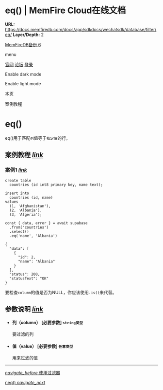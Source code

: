 # eq() | MemFire Cloud在线文档

**URL:** https://docs.memfiredb.com/docs/app/sdkdocs/wechatsdk/database/filter/eq/
**Layer/Depth:** 2

[MemFireDB备份 6](/)

menu

[官网](https://memfiredb.com/)
[论坛](https://community.memfiredb.com/)
[登录](https://cloud.memfiredb.com/auth/login)

Enable dark mode

Enable light mode

本页

案例教程

# eq()

eq()用于匹配`列`值等于`指定值`的行。

## 案例教程 [*link*](#%e6%a1%88%e4%be%8b%e6%95%99%e7%a8%8b)

### 案例1 [*link*](#%e6%a1%88%e4%be%8b1)

```
create table
  countries (id int8 primary key, name text);

insert into
  countries (id, name)
values
  (1, 'Afghanistan'),
  (2, 'Albania'),
  (3, 'Algeria');
```

```
const { data, error } = await supabase
  .from('countries')
  .select()
  .eq('name', 'Albania')
```

```
{
  "data": [
    {
      "id": 2,
      "name": "Albania"
    }
  ],
  "status": 200,
  "statusText": "OK"
}
```

要检查`column`的值是否为NULL，你应该使用`.is()`来代替。

## 参数说明 [*link*](#%e5%8f%82%e6%95%b0%e8%af%b4%e6%98%8e)

* #### 列（column） [必要参数] `string类型`

  要过滤的列
* #### 值（value） [必要参数] `任意类型`

  用来过滤的值

---

[*navigate\_before* 使用过滤器](/docs/app/sdkdocs/wechatsdk/database/filter/using-filters/)

[neq() *navigate\_next*](/docs/app/sdkdocs/wechatsdk/database/filter/neq/)